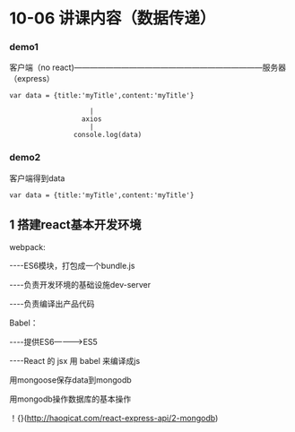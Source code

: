 # 10-06 讲课内容（数据传递）

### demo1

客户端（no react)————————————————————————服务器（express）

```
var data = {title:'myTitle',content:'myTitle'}

```
                        |
                      axios
                        |
                    console.log(data)    

### demo2

客户端得到data

```
var data = {title:'myTitle',content:'myTitle'}

```

## 1 搭建react基本开发环境

webpack:

----ES6模块，打包成一个bundle.js

----负责开发环境的基础设施dev-server

----负责编译出产品代码

Babel：

----提供ES6————>ES5

----React 的 jsx 用 babel 来编译成js

用mongoose保存data到mongodb

用mongodb操作数据库的基本操作

！{}(http://haoqicat.com/react-express-api/2-mongodb)
